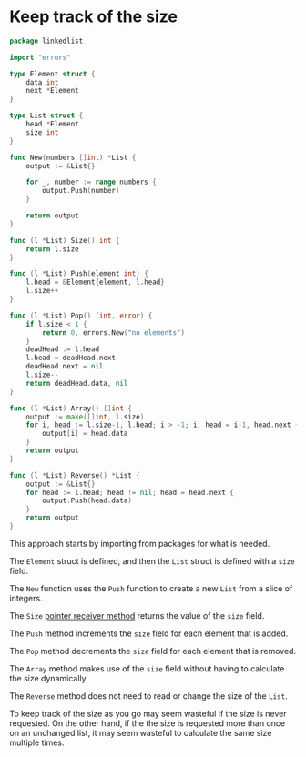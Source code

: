# Keep track of the size

```go
package linkedlist

import "errors"

type Element struct {
	data int
	next *Element
}

type List struct {
	head *Element
	size int
}

func New(numbers []int) *List {
	output := &List{}

	for _, number := range numbers {
		output.Push(number)
	}

	return output
}

func (l *List) Size() int {
	return l.size
}

func (l *List) Push(element int) {
	l.head = &Element{element, l.head}
	l.size++
}

func (l *List) Pop() (int, error) {
	if l.size < 1 {
		return 0, errors.New("no elements")
	}
	deadHead := l.head
	l.head = deadHead.next
	deadHead.next = nil
	l.size--
	return deadHead.data, nil
}

func (l *List) Array() []int {
	output := make([]int, l.size)
	for i, head := l.size-1, l.head; i > -1; i, head = i-1, head.next {
		output[i] = head.data
	}
	return output
}

func (l *List) Reverse() *List {
	output := &List{}
	for head := l.head; head != nil; head = head.next {
		output.Push(head.data)
	}
	return output
}
```

This approach starts by importing from packages for what is needed.

The `Element` struct is defined, and then the `List` struct is defined with a `size` field.

The `New` function uses the `Push` function to create a new `List` from a slice of integers.

The `Size` [pointer receiver method][pointer-receiver] returns the value of the `size` field.

The `Push` method increments the `size` field for each element that is added.

The `Pop` method decrements the `size` field for each element that is removed.

The `Array` method makes use of the `size` field without having to calculate the size dynamically.

The `Reverse` method does not need to read or change the size of the `List`.

To keep track of the size as you go may seem wasteful if the size is never requested.
On the other hand, if the the size is requested more than once on an unchanged list, it may seem wasteful to calculate the same size
multiple times.

[pointer-receiver]: https://go.dev/tour/methods/4
